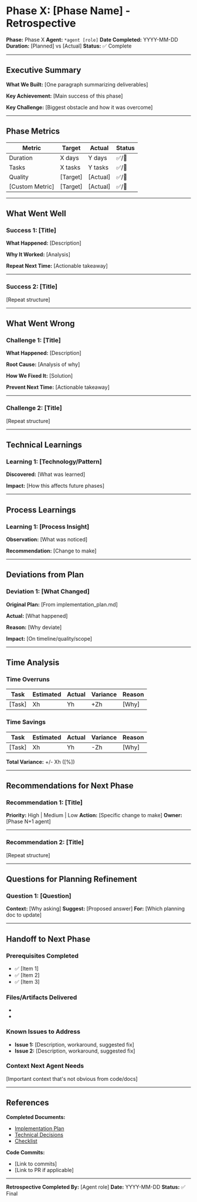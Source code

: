 # Phase X: [Phase Name] - Retrospective

**Phase:** Phase X
**Agent:** `*agent [role]`
**Date Completed:** YYYY-MM-DD
**Duration:** [Planned] vs [Actual]
**Status:** ✅ Complete

---

## Executive Summary

**What We Built:**
[One paragraph summarizing deliverables]

**Key Achievement:**
[Main success of this phase]

**Key Challenge:**
[Biggest obstacle and how it was overcome]

---

## Phase Metrics

| Metric | Target | Actual | Status |
|--------|--------|--------|--------|
| Duration | X days | Y days | ✅/🔴 |
| Tasks | X tasks | Y tasks | ✅/🔴 |
| Quality | [Target] | [Actual] | ✅/🔴 |
| [Custom Metric] | [Target] | [Actual] | ✅/🔴 |

---

## What Went Well

### Success 1: [Title]
**What Happened:**
[Description]

**Why It Worked:**
[Analysis]

**Repeat Next Time:**
[Actionable takeaway]

---

### Success 2: [Title]
[Repeat structure]

---

## What Went Wrong

### Challenge 1: [Title]
**What Happened:**
[Description]

**Root Cause:**
[Analysis of why]

**How We Fixed It:**
[Solution]

**Prevent Next Time:**
[Actionable takeaway]

---

### Challenge 2: [Title]
[Repeat structure]

---

## Technical Learnings

### Learning 1: [Technology/Pattern]
**Discovered:**
[What was learned]

**Impact:**
[How this affects future phases]

---

## Process Learnings

### Learning 1: [Process Insight]
**Observation:**
[What was noticed]

**Recommendation:**
[Change to make]

---

## Deviations from Plan

### Deviation 1: [What Changed]
**Original Plan:**
[From implementation_plan.md]

**Actual:**
[What happened]

**Reason:**
[Why deviate]

**Impact:**
[On timeline/quality/scope]

---

## Time Analysis

### Time Overruns
| Task | Estimated | Actual | Variance | Reason |
|------|-----------|--------|----------|--------|
| [Task] | Xh | Yh | +Zh | [Why] |

### Time Savings
| Task | Estimated | Actual | Variance | Reason |
|------|-----------|--------|----------|--------|
| [Task] | Xh | Yh | -Zh | [Why] |

**Total Variance:** +/- Xh ([%])

---

## Recommendations for Next Phase

### Recommendation 1: [Title]
**Priority:** High | Medium | Low
**Action:** [Specific change to make]
**Owner:** [Phase N+1 agent]

---

### Recommendation 2: [Title]
[Repeat structure]

---

## Questions for Planning Refinement

### Question 1: [Question]
**Context:** [Why asking]
**Suggest:** [Proposed answer]
**For:** [Which planning doc to update]

---

## Handoff to Next Phase

### Prerequisites Completed
- ✅ [Item 1]
- ✅ [Item 2]
- ✅ [Item 3]

### Files/Artifacts Delivered
- [File 1]: [Location]
- [File 2]: [Location]

### Known Issues to Address
- **Issue 1:** [Description, workaround, suggested fix]
- **Issue 2:** [Description, workaround, suggested fix]

### Context Next Agent Needs
[Important context that's not obvious from code/docs]

---

## References

**Completed Documents:**
- [Implementation Plan](./implementation_plan.md)
- [Technical Decisions](./technical_decisions.md)
- [Checklist](./checklist.md)

**Code Commits:**
- [Link to commits]
- [Link to PR if applicable]

---

**Retrospective Completed By:** [Agent role]
**Date:** YYYY-MM-DD
**Status:** ✅ Final
